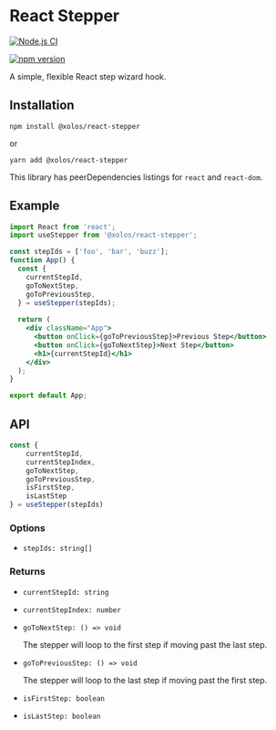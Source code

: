 # React Stepper
[![Node.js CI](https://github.com/omarnyte/react-stepper/actions/workflows/test.yml/badge.svg)](https://github.com/omarnyte/react-stepper/actions/workflows/test.yml)

[![npm version](https://badge.fury.io/js/@xolos%2Freact-stepper.svg)](https://badge.fury.io/js/@xolos%2Freact-stepper)

A simple, flexible React step wizard hook.

## Installation
```
npm install @xolos/react-stepper
```
or 
```
yarn add @xolos/react-stepper
```
This library has peerDependencies listings for `react` and `react-dom`.

## Example
```jsx
import React from 'react';
import useStepper from '@xolos/react-stepper';

const stepIds = ['foo', 'bar', 'buzz'];
function App() {
  const {
    currentStepId,
    goToNextStep,
    goToPreviousStep,
  } = useStepper(stepIds);
  
  return (
    <div className="App">
      <button onClick={goToPreviousStep}>Previous Step</button>
      <button onClick={goToNextStep}>Next Step</button>
      <h1>{currentStepId}</h1>
    </div>
  );
}

export default App;

```

## API
```jsx
const {
	currentStepId,
	currentStepIndex,
	goToNextStep,
	goToPreviousStep,
	isFirstStep,
	isLastStep
} = useStepper(stepIds)
```
### Options
* `stepIds: string[]`

### Returns
* `currentStepId: string`

* `currentStepIndex: number`

* `goToNextStep: () => void`

  The stepper will loop to the first step if moving past the last step.

* `goToPreviousStep: () => void`

  The stepper will loop to the last step if moving past the first step.

* `isFirstStep: boolean`

* `isLastStep: boolean`